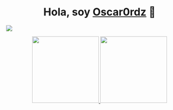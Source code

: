 <div align="center">
<h1 align="center">Hola, soy <a href="https://aristi.dev">Oscar0rdz</a> 👋</h1>
</div>
<img src="https://imgur.com/a/wTv7s3I">

<p align="center">
<a href="(https://github.com/oscar0rdz)">
  <img height="180em" src="https://github-readme-stats-eight-theta.vercel.app/api?username=oscar0rdz&show_icons=true&theme=algolia&include_all_commits=true&count_private=true"/>
  <img height="180em" src="https://github-readme-stats-eight-theta.vercel.app/api/top-langs/?username=oscar0rdz&layout=compact&langs_count=8&theme=algolia"/>
</a>
</p>
